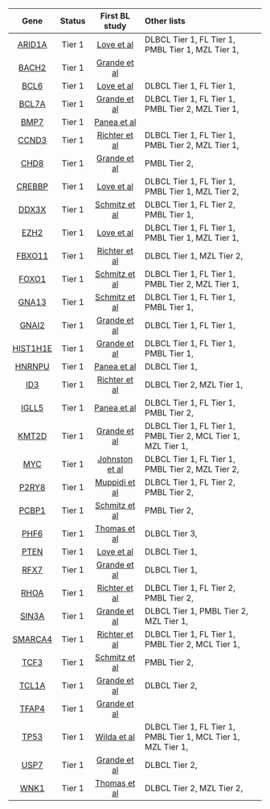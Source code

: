 |Gene|Status| First BL study | Other lists |
|:-:|:--:|:-:|:-|
|[ARID1A](ARID1A)|Tier 1|[Love et al](papers/loveGeneticLandscapeMutations2012)|DLBCL Tier 1, FL Tier 1, PMBL Tier 1, MZL Tier 1, |
|[BACH2](BACH2)|Tier 1|[Grande et al](papers/grandeGenomewideDiscoverySomatic2019)||
|[BCL6](BCL6)|Tier 1|[Love et al](papers/loveGeneticLandscapeMutations2012)|DLBCL Tier 1, FL Tier 1, |
|[BCL7A](BCL7A)|Tier 1|[Grande et al](papers/grandeGenomewideDiscoverySomatic2019)|DLBCL Tier 1, FL Tier 1, PMBL Tier 2, MZL Tier 1, |
|[BMP7](BMP7)|Tier 1|[Panea et al](papers/paneaWholeGenomeLandscape2019)||
|[CCND3](CCND3)|Tier 1|[Richter et al](papers/richterRecurrentMutationID32012)|DLBCL Tier 1, FL Tier 1, PMBL Tier 2, MZL Tier 1, |
|[CHD8](CHD8)|Tier 1|[Grande et al](papers/grandeGenomewideDiscoverySomatic2019)|PMBL Tier 2, |
|[CREBBP](CREBBP)|Tier 1|[Love et al](papers/loveGeneticLandscapeMutations2012)|DLBCL Tier 1, FL Tier 1, PMBL Tier 1, MZL Tier 2, |
|[DDX3X](DDX3X)|Tier 1|[Schmitz et al](papers/schmitzBurkittLymphomaPathogenesis2012)|DLBCL Tier 1, FL Tier 2, PMBL Tier 1, |
|[EZH2](EZH2)|Tier 1|[Love et al](papers/loveGeneticLandscapeMutations2012)|DLBCL Tier 1, FL Tier 1, PMBL Tier 1, MZL Tier 1, |
|[FBXO11](FBXO11)|Tier 1|[Richter et al](papers/richterRecurrentMutationID32012)|DLBCL Tier 1, MZL Tier 2, |
|[FOXO1](FOXO1)|Tier 1|[Schmitz et al](papers/schmitzBurkittLymphomaPathogenesis2012)|DLBCL Tier 1, FL Tier 1, PMBL Tier 2, MZL Tier 1, |
|[GNA13](GNA13)|Tier 1|[Schmitz et al](papers/schmitzBurkittLymphomaPathogenesis2012)|DLBCL Tier 1, FL Tier 1, PMBL Tier 1, |
|[GNAI2](GNAI2)|Tier 1|[Grande et al](papers/grandeGenomewideDiscoverySomatic2019)|DLBCL Tier 1, FL Tier 1, |
|[HIST1H1E](HIST1H1E)|Tier 1|[Grande et al](papers/grandeGenomewideDiscoverySomatic2019)|DLBCL Tier 1, FL Tier 1, PMBL Tier 1, |
|[HNRNPU](HNRNPU)|Tier 1|[Panea et al](papers/paneaWholeGenomeLandscape2019)|DLBCL Tier 1, |
|[ID3](ID3)|Tier 1|[Richter et al](papers/richterRecurrentMutationID32012)|DLBCL Tier 2, MZL Tier 1, |
|[IGLL5](IGLL5)|Tier 1|[Panea et al](papers/paneaWholeGenomeLandscape2019)|DLBCL Tier 1, FL Tier 1, PMBL Tier 2, |
|[KMT2D](KMT2D)|Tier 1|[Grande et al](papers/grandeGenomewideDiscoverySomatic2019)|DLBCL Tier 1, FL Tier 1, PMBL Tier 2, MCL Tier 1, MZL Tier 1, |
|[MYC](MYC)|Tier 1|[Johnston et al](papers/johnstonCmycHypermutationBurkitt1992)|DLBCL Tier 1, FL Tier 1, PMBL Tier 2, MZL Tier 2, |
|[P2RY8](P2RY8)|Tier 1|[Muppidi et al](papers/muppidiLossSignalingGa132014)|DLBCL Tier 1, FL Tier 2, PMBL Tier 2, |
|[PCBP1](PCBP1)|Tier 1|[Schmitz et al](papers/schmitzBurkittLymphomaPathogenesis2012)|PMBL Tier 2, |
|[PHF6](PHF6)|Tier 1|[Thomas et al](papers/thomasGeneticSubgroupsInform2023)|DLBCL Tier 3, |
|[PTEN](PTEN)|Tier 1|[Love et al](papers/loveGeneticLandscapeMutations2012)|DLBCL Tier 1, |
|[RFX7](RFX7)|Tier 1|[Grande et al](papers/grandeGenomewideDiscoverySomatic2019)|DLBCL Tier 1, |
|[RHOA](RHOA)|Tier 1|[Richter et al](papers/richterRecurrentMutationID32012)|DLBCL Tier 1, FL Tier 2, PMBL Tier 2, |
|[SIN3A](SIN3A)|Tier 1|[Grande et al](papers/grandeGenomewideDiscoverySomatic2019)|DLBCL Tier 1, PMBL Tier 2, MZL Tier 1, |
|[SMARCA4](SMARCA4)|Tier 1|[Richter et al](papers/richterRecurrentMutationID32012)|DLBCL Tier 1, FL Tier 1, PMBL Tier 2, MCL Tier 1, |
|[TCF3](TCF3)|Tier 1|[Schmitz et al](papers/schmitzBurkittLymphomaPathogenesis2012)|PMBL Tier 2, |
|[TCL1A](TCL1A)|Tier 1|[Grande et al](papers/grandeGenomewideDiscoverySomatic2019)|DLBCL Tier 2, |
|[TFAP4](TFAP4)|Tier 1|[Grande et al](papers/grandeGenomewideDiscoverySomatic2019)||
|[TP53](TP53)|Tier 1|[Wilda et al](papers/wildaInactivationARFMDM2p53Pathway2004)|DLBCL Tier 1, FL Tier 1, PMBL Tier 1, MCL Tier 1, MZL Tier 1, |
|[USP7](USP7)|Tier 1|[Grande et al](papers/grandeGenomewideDiscoverySomatic2019)|DLBCL Tier 2, |
|[WNK1](WNK1)|Tier 1|[Thomas et al](papers/thomasGeneticSubgroupsInform2023)|DLBCL Tier 2, MZL Tier 2, |